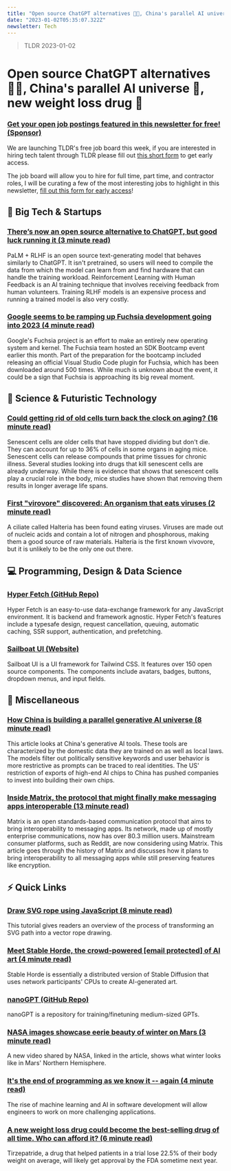 ```yaml
---
title: "Open source ChatGPT alternatives 👨‍💻, China's parallel AI universe 🤖, new weight loss drug 💊"
date: "2023-01-02T05:35:07.322Z"
newsletter: Tech
---
```


> TLDR 2023-01-02

# Open source ChatGPT alternatives 👨‍💻, China's parallel AI universe 🤖, new weight loss drug 💊

### [Get your open job postings featured in this newsletter for free! (Sponsor)](https://danni763618.typeform.com/to/P4Bvu79U)

We are launching TLDR's free job board this week, if you are interested in hiring tech talent through TLDR please fill out [this short form](https://danni763618.typeform.com/to/P4Bvu79U) to get early access.

The job board will allow you to hire for full time, part time, and contractor roles, I will be curating a few of the most interesting jobs to highlight in this newsletter, [fill out this form for early access](https://danni763618.typeform.com/to/P4Bvu79U)!

## 📱 Big Tech & Startups

### [There’s now an open source alternative to ChatGPT, but good luck running it (3 minute read)](https://techcrunch.com/2022/12/30/theres-now-an-open-source-alternative-to-chatgpt-but-good-luck-running-it/?utm_source=tldrnewsletter)

PaLM + RLHF is an open source text-generating model that behaves similarly to ChatGPT. It isn't pretrained, so users will need to compile the data from which the model can learn from and find hardware that can handle the training workload. Reinforcement Learning with Human Feedback is an AI training technique that involves receiving feedback from human volunteers. Training RLHF models is an expensive process and running a trained model is also very costly.

### [Google seems to be ramping up Fuchsia development going into 2023 (4 minute read)](https://9to5google.com/2022/12/29/google-fuchsia-2023-development/?utm_source=tldrnewsletter)

Google's Fuchsia project is an effort to make an entirely new operating system and kernel. The Fuchsia team hosted an SDK Bootcamp event earlier this month. Part of the preparation for the bootcamp included releasing an official Visual Studio Code plugin for Fuchsia, which has been downloaded around 500 times. While much is unknown about the event, it could be a sign that Fuchsia is approaching its big reveal moment.

## 🚀 Science & Futuristic Technology

### [Could getting rid of old cells turn back the clock on aging? (16 minute read)](https://arstechnica.com/science/2022/12/could-getting-rid-of-old-cells-turn-back-the-clock-on-aging/?utm_source=tldrnewsletter)

Senescent cells are older cells that have stopped dividing but don't die. They can account for up to 36% of cells in some organs in aging mice. Senescent cells can release compounds that prime tissues for chronic illness. Several studies looking into drugs that kill senescent cells are already underway. While there is evidence that shows that senescent cells play a crucial role in the body, mice studies have shown that removing them results in longer average life spans.

### [First "virovore" discovered: An organism that eats viruses (2 minute read)](https://newatlas.com/science/first-virovore-eats-viruses/?utm_source=tldrnewsletter)

A ciliate called Halteria has been found eating viruses. Viruses are made out of nucleic acids and contain a lot of nitrogen and phosphorous, making them a good source of raw materials. Halteria is the first known vivovore, but it is unlikely to be the only one out there.

## 💻 Programming, Design & Data Science

### [Hyper Fetch (GitHub Repo)](https://github.com/BetterTyped/hyper-fetch?ref=producthunt?utm_source=tldrnewsletter)

Hyper Fetch is an easy-to-use data-exchange framework for any JavaScript environment. It is backend and framework agnostic. Hyper Fetch's features include a typesafe design, request cancellation, queuing, automatic caching, SSR support, authentication, and prefetching.

### [Sailboat UI (Website)](https://sailboatui.com/?utm_source=tldrnewsletter)

Sailboat UI is a UI framework for Tailwind CSS. It features over 150 open source components. The components include avatars, badges, buttons, dropdown menus, and input fields.

## 🎁 Miscellaneous

### [How China is building a parallel generative AI universe (8 minute read)](https://techcrunch.com/2022/12/31/how-china-is-building-a-parallel-generative-ai-universe/?utm_source=tldrnewsletter)

This article looks at China's generative AI tools. These tools are characterized by the domestic data they are trained on as well as local laws. The models filter out politically sensitive keywords and user behavior is more restrictive as prompts can be traced to real identities. The US' restriction of exports of high-end AI chips to China has pushed companies to invest into building their own chips.

### [Inside Matrix, the protocol that might finally make messaging apps interoperable (13 minute read)](https://techcrunch.com/2022/12/30/inside-matrix-the-protocol-that-might-finally-make-messaging-apps-interoperable/?utm_source=tldrnewsletter)

Matrix is an open standards-based communication protocol that aims to bring interoperability to messaging apps. Its network, made up of mostly enterprise communications, now has over 80.3 million users. Mainstream consumer platforms, such as Reddit, are now considering using Matrix. This article goes through the history of Matrix and discusses how it plans to bring interoperability to all messaging apps while still preserving features like encryption.

## ⚡ Quick Links

### [Draw SVG rope using JavaScript (8 minute read)](https://muffinman.io/blog/draw-svg-rope-using-javascript/?utm_source=tldrnewsletter)

This tutorial gives readers an overview of the process of transforming an SVG path into a vector rope drawing.

### [Meet Stable Horde, the crowd-powered \[email protected\] of AI art (4 minute read)](https://www.pcworld.com/article/1431633/meet-stable-horde-the-setihome-of-ai-art.html?utm_source=tldrnewsletter)

Stable Horde is essentially a distributed version of Stable Diffusion that uses network participants' CPUs to create AI-generated art.

### [nanoGPT (GitHub Repo)](https://github.com/karpathy/nanoGPT?utm_source=tldrnewsletter)

nanoGPT is a repository for training/finetuning medium-sized GPTs.

### [NASA images showcase eerie beauty of winter on Mars (3 minute read)](https://www.cnn.com/2022/12/28/world/mars-winter-nasa-photos-scn/index.html?utm_source=tldrnewsletter)

A new video shared by NASA, linked in the article, shows what winter looks like in Mars' Northern Hemisphere.

### [It's the end of programming as we know it -- again (4 minute read)](https://www.zdnet.com/article/its-the-end-of-programming-as-we-know-it-again/?utm_source=tldrnewsletter)

The rise of machine learning and AI in software development will allow engineers to work on more challenging applications.

### [A new weight loss drug could become the best-selling drug of all time. Who can afford it? (6 minute read)](https://www.nbcnews.com/health/health-news/weight-loss-drug-affordability-rcna60422?utm_source=tldrnewsletter)

Tirzepatride, a drug that helped patients in a trial lose 22.5% of their body weight on average, will likely get approval by the FDA sometime next year.
